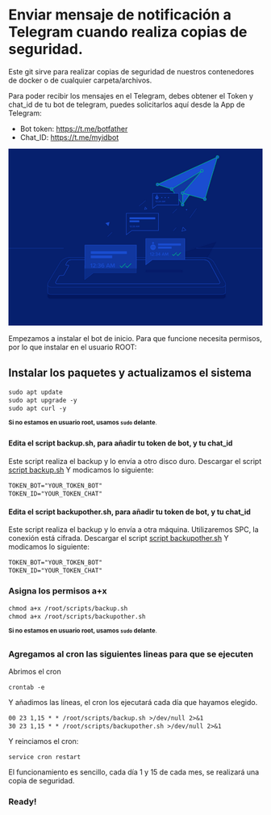 # Enviar mensaje de notificación a Telegram cuando realiza copias de seguridad.

Este git sirve para realizar copias de seguridad de nuestros contenedores de docker o de cualquier carpeta/archivos.

Para poder recibir los mensajes en el Telegram, debes obtener el Token y chat_id de tu bot de telegram, puedes solicitarlos aquí desde la App de Telegram:
- Bot token: https://t.me/botfather
- Chat_ID: https://t.me/myidbot

![alt text](https://github.com/JuanRodenas/Backup/blob/main/hellotelegram.png)

Empezamos a instalar el bot de inicio. Para que funcione necesita permisos, por lo que instalar en el usuario ROOT:
## Instalar los paquetes y actualizamos el sistema
~~~
sudo apt update
sudo apt upgrade -y
sudo apt curl -y
~~~
<sup>**Si no estamos en usuario root, usamos `sudo` delante**.</sup>

#### Edita el script backup.sh, para añadir tu token de bot, y tu chat_id
Este script realiza el backup y lo envía a otro disco duro.
Descargar el script [script backup.sh](https://github.com/JuanRodenas/Backup/blob/main/backup.sh)
Y modicamos lo siguiente:
~~~
TOKEN_BOT="YOUR_TOKEN_BOT"
TOKEN_ID="YOUR_TOKEN_CHAT"
~~~

#### Edita el script backupother.sh, para añadir tu token de bot, y tu chat_id
Este script realiza el backup y lo envía a otra máquina. Utilizaremos SPC, la conexión está cifrada.
Descargar el script [script backupother.sh](https://github.com/JuanRodenas/Backup/blob/main/backupother.sh)
Y modicamos lo siguiente:
~~~
TOKEN_BOT="YOUR_TOKEN_BOT"
TOKEN_ID="YOUR_TOKEN_CHAT"
~~~

### Asigna los permisos a+x
~~~
chmod a+x /root/scripts/backup.sh
chmod a+x /root/scripts/backupother.sh
~~~
<sup>**Si no estamos en usuario root, usamos `sudo` delante**.</sup>
### Agregamos al cron las siguientes lineas para que se ejecuten
Abrimos el cron
~~~
crontab -e
~~~
Y añadimos las líneas, el cron los ejecutará cada día que hayamos elegido.
~~~
00 23 1,15 * * /root/scripts/backup.sh >/dev/null 2>&1
30 23 1,15 * * /root/scripts/backupother.sh >/dev/null 2>&1
~~~
Y reinciamos el cron:
~~~
service cron restart 
~~~
El funcionamiento es sencillo, cada día 1 y 15 de cada mes, se realizará una copia de seguridad.
### Ready!
